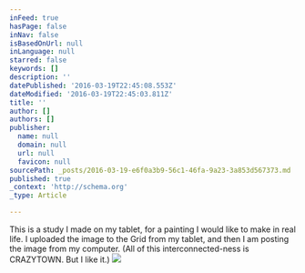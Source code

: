 ```yaml
---
inFeed: true
hasPage: false
inNav: false
isBasedOnUrl: null
inLanguage: null
starred: false
keywords: []
description: ''
datePublished: '2016-03-19T22:45:08.553Z'
dateModified: '2016-03-19T22:45:03.811Z'
title: ''
author: []
authors: []
publisher:
  name: null
  domain: null
  url: null
  favicon: null
sourcePath: _posts/2016-03-19-e6f0a3b9-56c1-46fa-9a23-3a853d567373.md
published: true
_context: 'http://schema.org'
_type: Article

---
```

This is a study I made on my tablet, for a painting I would like to make in real life. I uploaded the image to the Grid from my tablet, and then I am posting the image from my computer. (All of this interconnected-ness is CRAZYTOWN. But I like it.)
![](https://the-grid-user-content.s3-us-west-2.amazonaws.com/04c33446-4822-472a-9bd9-e5db90c30582.png)